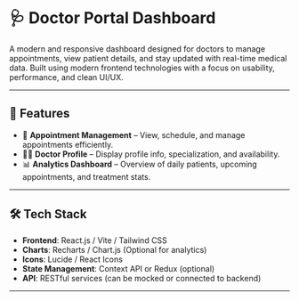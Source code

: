 # 🩺 Doctor Portal Dashboard

A modern and responsive dashboard designed for doctors to manage appointments, view patient details, and stay updated with real-time medical data. Built using modern frontend technologies with a focus on usability, performance, and clean UI/UX.

---

## 🚀 Features

- 📅 **Appointment Management** – View, schedule, and manage appointments efficiently.
- 🧑‍⚕️ **Doctor Profile** – Display profile info, specialization, and availability.
- 📊 **Analytics Dashboard** – Overview of daily patients, upcoming appointments, and treatment stats.

---

## 🛠️ Tech Stack

- **Frontend**: React.js / Vite / Tailwind CSS
- **Charts**: Recharts / Chart.js (Optional for analytics)
- **Icons**: Lucide / React Icons
- **State Management**: Context API or Redux (optional)
- **API**: RESTful services (can be mocked or connected to backend)

---
